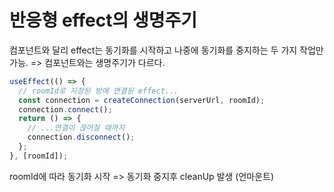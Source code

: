 # 반응형 effect의 생명주기

컴포넌트와 달리 effect는 동기화를 시작하고 나중에 동기화를 중지하는 두 가지 작업만 가능. => 컴포넌트와는 생명주기가 다르다.

```jsx
useEffect(() => {
  // roomId로 지정된 방에 연결된 effect...
  const connection = createConnection(serverUrl, roomId);
  connection.connect();
  return () => {
    // ...연결이 끊어질 때까지
    connection.disconnect();
  };
}, [roomId]);
```

roomId에 따라 동기화 시작 => 동기화 중지후 cleanUp 발생 (언마운트)
